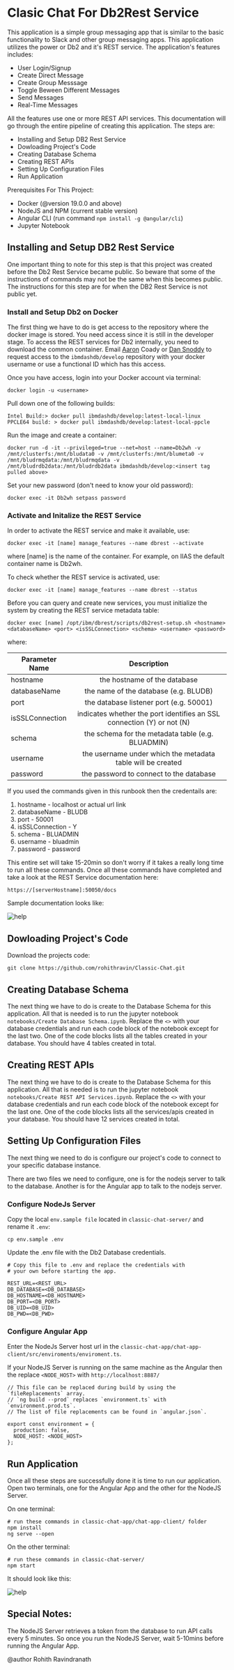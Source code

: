 # Clasic Chat For Db2Rest Service

This application is a simple group messaging app that is similar to the basic functionality to Slack and other group messaging apps. This application utilizes the power or Db2 and it's REST service. The application's features includes:

* User Login/Signup
* Create Direct Message
* Create Group Messsage
* Toggle Beween Different Messages
* Send Messages
* Real-Time Messages 

All the features use one or more REST API services. This documentation will go through the entire pipeline of creating this application. The steps are:

* Installing and Setup DB2 Rest Service
* Dowloading Project's Code
* Creating Database Schema
* Creating REST APIs
* Setting Up Configuration Files
* Run Application

Prerequisites For This Project:

* Docker (@version 19.0.0 and above)
* NodeJS and NPM (current stable version)
* Angular CLI (run command `npm install -g @angular/cli`) 
* Jupyter Notebook

## Installing and Setup DB2 Rest Service 

One important thing to note for this step is that this project was created before the Db2 Rest Service became public. So beware that some of the instructions of commands may not be the same when this becomes public. The instructions for this step are for when the DB2 Rest Service is not public yet.

### Install and Setup Db2 on Docker

The first thing we have to do is get access to the repository where the docker image is stored. You need access since it is still in the developer stage. To access the REST services for Db2 internally, you need to download the common container. Email [Aaron](acoady@ca.ibm.com) Coady or [Dan Snoddy](dsnoddy@ca.ibm.com) to request access to the `ibmdashdb/develop` repository with your docker username or use a functional ID which has this access. 

Once you have access, login into your Docker account via terminal:

```
docker login -u <username>
```

Pull down one of the following builds:

```
Intel Build:> docker pull ibmdashdb/develop:latest-local-linux
PPCLE64 build: > docker pull ibmdashdb/develop:latest-local-ppcle
```

Run the image and create a container:

```
docker run -d -it --privileged=true --net=host --name=Db2wh -v /mnt/clusterfs:/mnt/bludata0 -v /mnt/clusterfs:/mnt/blumeta0 -v /mnt/bludrmqdata:/mnt/bludrmqdata -v /mnt/bludrdb2data:/mnt/bludrdb2data ibmdashdb/develop:<insert tag pulled above>
```

Set your new password (don't need to know your old password):

```
docker exec -it Db2wh setpass password
```


### Activate and Initalize the REST Service

In order to activate the REST service and make it available, use:

```
docker exec -it [name] manage_features --name dbrest --activate
```

where [name] is the name of the container. For example, on IIAS the default container name is Db2wh.

To check whether the REST service is activated, use:

```
docker exec -it [name] manage_features --name dbrest --status
```

Before you can query and create new services, you must initialize the system by creating the REST service metadata table:

```
docker exec [name] /opt/ibm/dbrest/scripts/db2rest-setup.sh <hostname> <databaseName> <port> <isSSLConnection> <schema> <username> <password>
```

where:

| **Parameter Name**        | **Description**           |
| ------------- |:-------------:| 
| hostname      | the hostname of the database | 
|databaseName      | the name of the database (e.g. BLUDB)      |  
| port | the database listener port (e.g. 50001)      |  
| isSSLConnection | indicates whether the port identifies an SSL connection (Y) or not (N)      |  
| schema | the schema for the metadata table (e.g. BLUADMIN)      |  
| username | the username under which the metadata table will be created      |  
| password | the password to connect to the database      |  

If you used the commands given in this runbook then the credentails are:

1. hostname - localhost or actual url link 
2. databaseName - BLUDB
3. port - 50001
4. isSSLConnection - Y
5. schema - BLUADMIN
6. username - bluadmin
7. password - password


This entire set will take 15-20min so don't worry if it takes a really long time to run all these commands. Once all these commands have completed and take a look at the REST Service documentation here:

```
https://[serverHostname]:50050/docs
```

Sample documentation looks like:

![help](pics/sample-docs.png)


## Dowloading Project's Code

Download the projects code:

```
git clone https://github.com/rohithravin/Classic-Chat.git
```


## Creating Database Schema

The next thing we have to do is create to the Database Schema for this application. All that is needed is to run the jupyter notebook `notebooks/Create Database Schema.ipynb`. Replace the `<>` with your database credentials and run each code block of the notebook except for the last two. One of the code blocks lists all the tables created in your database. You should have 4 tables created in total.

## Creating REST APIs

The next thing we have to do is create to the Database Schema for this application. All that is needed is to run the jupyter notebook `notebooks/Create REST API Services.ipynb`. Replace the `<>` with your database credentials and run each code block of the notebook except for the last one. One of the code blocks lists all the services/apis created in your database. You should have 12 services created in total.

## Setting Up Configuration Files

The next thing we need to do is configure our project's code to connect to your specific database instance. 

There are two files we need to configure, one is for the nodejs server to talk to the database. Another is for the Angular app to talk to the nodejs server.

### Configure NodeJs Server

Copy the local `env.sample file` located in `classic-chat-server/` and rename it `.env`:

```
cp env.sample .env
```

Update the .env file with the Db2 Database credentials.

```
# Copy this file to .env and replace the credentials with
# your own before starting the app.

REST_URL=<REST_URL>
DB_DATABASE=<DB_DATABASE>
DB_HOSTNAME=<DB_HOSTNAME>
DB_PORT=<DB_PORT>
DB_UID=<DB_UID>
DB_PWD=<DB_PWD>
```

### Configure Angular App

Enter the NodeJs Server host url in the `classic-chat-app/chat-app-client/src/enviroments/enviroment.ts`.

If your NodeJS Server is running on the same machine as the Angular then the replace `<NODE_HOST>` with `http://localhost:8887/`

```
// This file can be replaced during build by using the `fileReplacements` array.
// `ng build --prod` replaces `environment.ts` with `environment.prod.ts`.
// The list of file replacements can be found in `angular.json`.

export const environment = {
  production: false,
  NODE_HOST: <NODE_HOST>
};
```

## Run Application

Once all these steps are successfully done it is time to run our application. Open two terminals, one for the Angular App and the other for the NodeJS Server. 

On one terminal:

```
# run these commands in classic-chat-app/chat-app-client/ folder
npm install
ng serve --open
```

On the other terminal:

```
# run these commands in classic-chat-server/
npm start
```

It should look like this:

![help](pics/homepage.png)

## Special Notes:

The NodeJS Server retrieves a token from the database to run API calls every 5 minutes. So once you run the NodeJS Server, wait 5-10mins before running the Angular App.

@author Rohith Ravindranath